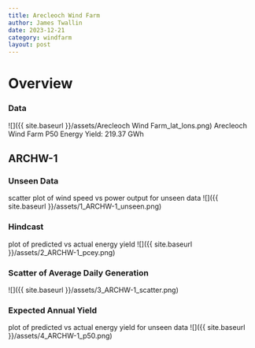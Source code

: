 ```yaml
---
title: Arecleoch Wind Farm
author: James Twallin
date: 2023-12-21
category: windfarm
layout: post
---
```

# Overview

### Data

![]({{ site.baseurl }}/assets/Arecleoch Wind Farm_lat_lons.png)
Arecleoch Wind Farm P50 Energy Yield: 219.37 GWh

ARCHW-1
-------------
### Unseen Data 
scatter plot of wind speed vs power output for unseen data
![]({{ site.baseurl }}/assets/1_ARCHW-1_unseen.png)
### Hindcast 
plot of predicted vs actual energy yield
![]({{ site.baseurl }}/assets/2_ARCHW-1_pcey.png)
### Scatter of Average Daily Generation 

![]({{ site.baseurl }}/assets/3_ARCHW-1_scatter.png)
### Expected Annual Yield 
plot of predicted vs actual energy yield for unseen data
![]({{ site.baseurl }}/assets/4_ARCHW-1_p50.png)

